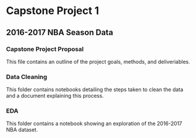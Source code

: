 # Capstone Project 1 
## 2016-2017 NBA Season Data

### Capstone Project Proposal
This file contains an outline of the project goals, methods, and deliveriables.

### Data Cleaning 
This folder contains notebooks detailing the steps taken to clean the data and a document explaining this process.

### EDA
This folder contains a notebook showing an exploration of the 2016-2017 NBA dataset.
